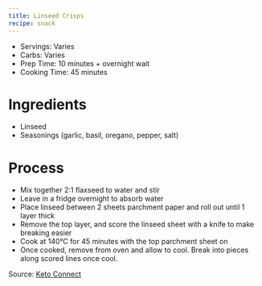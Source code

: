 ```yaml
---
title: Linseed Crisps
recipe: snack
---
```


* Servings: Varies
* Carbs: Varies
* Prep Time: 10 minutes &plus; overnight wait
* Cooking Time: 45 minutes

# Ingredients
* Linseed
* Seasonings (garlic, basil, oregano, pepper, salt)

# Process
* Mix together 2:1 flaxseed to water and stir
* Leave in a fridge overnight to absorb water
* Place linseed between 2 sheets parchment paper and roll out until 1 layer thick
* Remove the top layer, and score the linseed sheet with a knife to make breaking easier
* Cook at 140&deg;C for 45 minutes with the top parchment sheet on
* Once cooked, remove from oven and allow to cool. Break into pieces along scored lines once cool.

Source: [Keto Connect](https://www.ketoconnect.net/flax-seed-crackers-recipe/)
